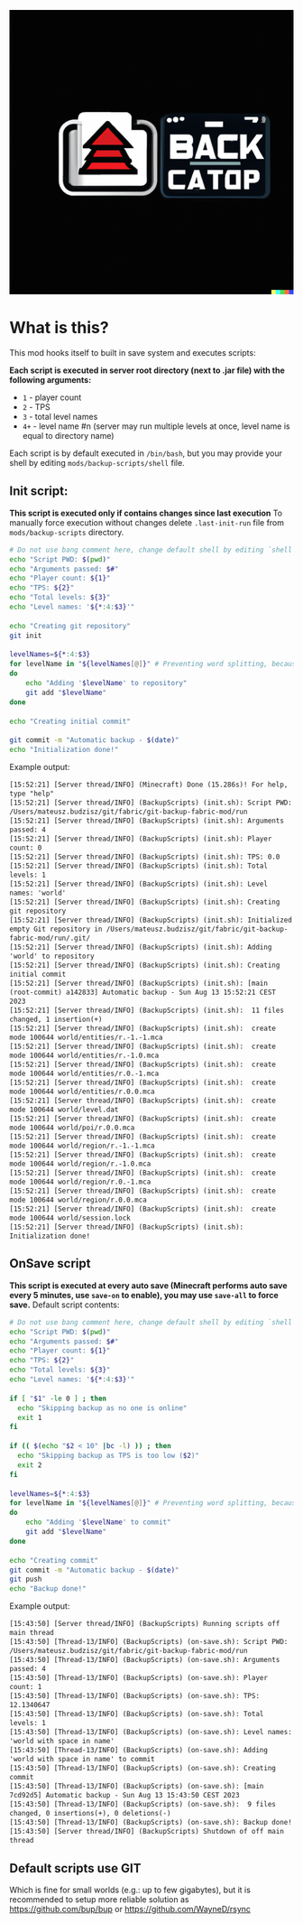 ![](./src/main/resources/assets/backup-scripts/icon.png)
# What is this?
This mod hooks itself to built in save system and executes scripts:

**Each script is executed in server root directory (next to .jar file) with the following arguments:**
- `1` - player count
- `2` - TPS
- `3` - total level names
- `4+` - level name #n (server may run multiple levels at once, level name is equal to directory name)

Each script is by default executed in `/bin/bash`, but you may provide your shell by editing `mods/backup-scripts/shell` file.

## Init script:
**This script is executed only if contains changes since last execution**
To manually force execution without changes delete `.last-init-run` file from `mods/backup-scripts` directory.
```bash
# Do not use bang comment here, change default shell by editing `shell` file
echo "Script PWD: $(pwd)"
echo "Arguments passed: $#"
echo "Player count: ${1}"
echo "TPS: ${2}"
echo "Total levels: ${3}"
echo "Level names: '${*:4:$3}'"

echo "Creating git repository"
git init

levelNames=${*:4:$3}
for levelName in "${levelNames[@]}" # Preventing word splitting, because minecraft level names may contain spaces
do
    echo "Adding '$levelName' to repository"
    git add "$levelName"
done

echo "Creating initial commit"

git commit -m "Automatic backup - $(date)"
echo "Initialization done!"
```
Example output:
```
[15:52:21] [Server thread/INFO] (Minecraft) Done (15.286s)! For help, type "help"
[15:52:21] [Server thread/INFO] (BackupScripts) (init.sh): Script PWD: /Users/mateusz.budzisz/git/fabric/git-backup-fabric-mod/run
[15:52:21] [Server thread/INFO] (BackupScripts) (init.sh): Arguments passed: 4
[15:52:21] [Server thread/INFO] (BackupScripts) (init.sh): Player count: 0
[15:52:21] [Server thread/INFO] (BackupScripts) (init.sh): TPS: 0.0
[15:52:21] [Server thread/INFO] (BackupScripts) (init.sh): Total levels: 1
[15:52:21] [Server thread/INFO] (BackupScripts) (init.sh): Level names: 'world'
[15:52:21] [Server thread/INFO] (BackupScripts) (init.sh): Creating git repository
[15:52:21] [Server thread/INFO] (BackupScripts) (init.sh): Initialized empty Git repository in /Users/mateusz.budzisz/git/fabric/git-backup-fabric-mod/run/.git/
[15:52:21] [Server thread/INFO] (BackupScripts) (init.sh): Adding 'world' to repository
[15:52:21] [Server thread/INFO] (BackupScripts) (init.sh): Creating initial commit
[15:52:21] [Server thread/INFO] (BackupScripts) (init.sh): [main (root-commit) a142833] Automatic backup - Sun Aug 13 15:52:21 CEST 2023
[15:52:21] [Server thread/INFO] (BackupScripts) (init.sh):  11 files changed, 1 insertion(+)
[15:52:21] [Server thread/INFO] (BackupScripts) (init.sh):  create mode 100644 world/entities/r.-1.-1.mca
[15:52:21] [Server thread/INFO] (BackupScripts) (init.sh):  create mode 100644 world/entities/r.-1.0.mca
[15:52:21] [Server thread/INFO] (BackupScripts) (init.sh):  create mode 100644 world/entities/r.0.-1.mca
[15:52:21] [Server thread/INFO] (BackupScripts) (init.sh):  create mode 100644 world/entities/r.0.0.mca
[15:52:21] [Server thread/INFO] (BackupScripts) (init.sh):  create mode 100644 world/level.dat
[15:52:21] [Server thread/INFO] (BackupScripts) (init.sh):  create mode 100644 world/poi/r.0.0.mca
[15:52:21] [Server thread/INFO] (BackupScripts) (init.sh):  create mode 100644 world/region/r.-1.-1.mca
[15:52:21] [Server thread/INFO] (BackupScripts) (init.sh):  create mode 100644 world/region/r.-1.0.mca
[15:52:21] [Server thread/INFO] (BackupScripts) (init.sh):  create mode 100644 world/region/r.0.-1.mca
[15:52:21] [Server thread/INFO] (BackupScripts) (init.sh):  create mode 100644 world/region/r.0.0.mca
[15:52:21] [Server thread/INFO] (BackupScripts) (init.sh):  create mode 100644 world/session.lock
[15:52:21] [Server thread/INFO] (BackupScripts) (init.sh): Initialization done!
```
## OnSave script
**This script is executed at every auto save (Minecraft performs auto save every 5 minutes, use `save-on` to enable), you may use `save-all` to force save.**
Default script contents:
```bash
# Do not use bang comment here, change default shell by editing `shell` file
echo "Script PWD: $(pwd)"
echo "Arguments passed: $#"
echo "Player count: ${1}"
echo "TPS: ${2}"
echo "Total levels: ${3}"
echo "Level names: '${*:4:$3}'"

if [ "$1" -le 0 ] ; then
  echo "Skipping backup as no one is online"
  exit 1
fi

if (( $(echo "$2 < 10" |bc -l) )) ; then
  echo "Skipping backup as TPS is too low ($2)"
  exit 2
fi

levelNames=${*:4:$3}
for levelName in "${levelNames[@]}" # Preventing word splitting, because minecraft level names may contain spaces
do
    echo "Adding '$levelName' to commit"
    git add "$levelName"
done

echo "Creating commit"
git commit -m "Automatic backup - $(date)"
git push
echo "Backup done!"

```
Example output:
```
[15:43:50] [Server thread/INFO] (BackupScripts) Running scripts off main thread
[15:43:50] [Thread-13/INFO] (BackupScripts) (on-save.sh): Script PWD: /Users/mateusz.budzisz/git/fabric/git-backup-fabric-mod/run
[15:43:50] [Thread-13/INFO] (BackupScripts) (on-save.sh): Arguments passed: 4
[15:43:50] [Thread-13/INFO] (BackupScripts) (on-save.sh): Player count: 1
[15:43:50] [Thread-13/INFO] (BackupScripts) (on-save.sh): TPS: 12.1340647
[15:43:50] [Thread-13/INFO] (BackupScripts) (on-save.sh): Total levels: 1
[15:43:50] [Thread-13/INFO] (BackupScripts) (on-save.sh): Level names: 'world with space in name'
[15:43:50] [Thread-13/INFO] (BackupScripts) (on-save.sh): Adding 'world with space in name' to commit
[15:43:50] [Thread-13/INFO] (BackupScripts) (on-save.sh): Creating commit
[15:43:50] [Thread-13/INFO] (BackupScripts) (on-save.sh): [main 7cd92d5] Automatic backup - Sun Aug 13 15:43:50 CEST 2023
[15:43:50] [Thread-13/INFO] (BackupScripts) (on-save.sh):  9 files changed, 0 insertions(+), 0 deletions(-)
[15:43:50] [Thread-13/INFO] (BackupScripts) (on-save.sh): Backup done!
[15:43:50] [Server thread/INFO] (BackupScripts) Shutdown of off main thread
```

## Default scripts use GIT
Which is fine for small worlds (e.g.: up to few gigabytes), but it is recommended to setup more reliable solution as https://github.com/bup/bup or https://github.com/WayneD/rsync
